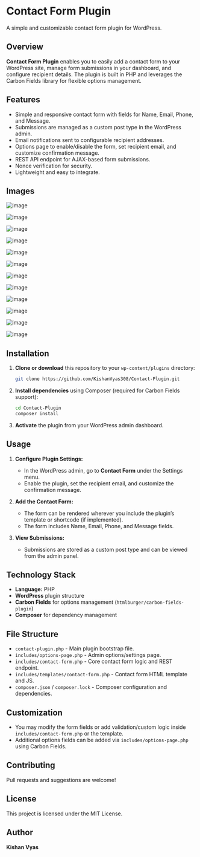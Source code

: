 # Contact Form Plugin

A simple and customizable contact form plugin for WordPress.

## Overview

**Contact Form Plugin** enables you to easily add a contact form to your WordPress site, manage form submissions in your dashboard, and configure recipient details. The plugin is built in PHP and leverages the Carbon Fields library for flexible options management.

## Features

- Simple and responsive contact form with fields for Name, Email, Phone, and Message.
- Submissions are managed as a custom post type in the WordPress admin.
- Email notifications sent to configurable recipient addresses.
- Options page to enable/disable the form, set recipient email, and customize confirmation message.
- REST API endpoint for AJAX-based form submissions.
- Nonce verification for security.
- Lightweight and easy to integrate.

## Images

![image](https://github.com/user-attachments/assets/82345e72-aa8c-4da7-a6ec-ccdc528ce345)

![image](https://github.com/user-attachments/assets/66bc77fe-b837-4712-a9b5-76de62b27abc)

![image](https://github.com/user-attachments/assets/a69d7717-2d8d-4304-9492-85b83b822819)

![image](https://github.com/user-attachments/assets/7e75b28b-99cd-4b90-96e0-fb91c36d643f)

![image](https://github.com/user-attachments/assets/14c4b6e8-0a3c-43ae-9407-860e2a7bfbd5)

![image](https://github.com/user-attachments/assets/247f98b0-2655-4568-9433-31445b721546)

![image](https://github.com/user-attachments/assets/460b164a-8af3-4844-81c9-a8072948f0be)

![image](https://github.com/user-attachments/assets/151af3a3-31c8-49d0-92a0-ea9b2e4c85a8)

![image](https://github.com/user-attachments/assets/4963f862-b2ba-4d91-a647-6683e5b16a04)

![image](https://github.com/user-attachments/assets/ed9a7457-ec59-40af-9980-f7ea8bcd51be)

![image](https://github.com/user-attachments/assets/2215d93e-4c71-41b4-a65f-39c592ed0dad)

![image](https://github.com/user-attachments/assets/5fd8a5ca-f003-45d5-8fc3-804c52b74482)


## Installation

1. **Clone or download** this repository to your `wp-content/plugins` directory:
   ```bash
   git clone https://github.com/KishanVyas308/Contact-Plugin.git
   ```
2. **Install dependencies** using Composer (required for Carbon Fields support):
   ```bash
   cd Contact-Plugin
   composer install
   ```
3. **Activate** the plugin from your WordPress admin dashboard.

## Usage

1. **Configure Plugin Settings:**
   - In the WordPress admin, go to **Contact Form** under the Settings menu.
   - Enable the plugin, set the recipient email, and customize the confirmation message.

2. **Add the Contact Form:**
   - The form can be rendered wherever you include the plugin’s template or shortcode (if implemented).
   - The form includes Name, Email, Phone, and Message fields.

3. **View Submissions:**
   - Submissions are stored as a custom post type and can be viewed from the admin panel.

## Technology Stack

- **Language:** PHP
- **WordPress** plugin structure
- **Carbon Fields** for options management (`htmlburger/carbon-fields-plugin`)
- **Composer** for dependency management

## File Structure

- `contact-plugin.php` - Main plugin bootstrap file.
- `includes/options-page.php` - Admin options/settings page.
- `includes/contact-form.php` - Core contact form logic and REST endpoint.
- `includes/templates/contact-form.php` - Contact form HTML template and JS.
- `composer.json` / `composer.lock` - Composer configuration and dependencies.

## Customization

- You may modify the form fields or add validation/custom logic inside `includes/contact-form.php` or the template.
- Additional options fields can be added via `includes/options-page.php` using Carbon Fields.

## Contributing

Pull requests and suggestions are welcome!

## License

This project is licensed under the MIT License.

## Author

**Kishan Vyas**
